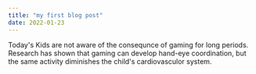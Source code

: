 ```yaml
---
title: "my first blog post"
date: 2022-01-23
---
```


Today's Kids are not aware of the consequnce of gaming for long periods.
Research has shown that gaming can develop hand-eye coordination, but the
same activity diminishes the child's cardiovasculor system.
